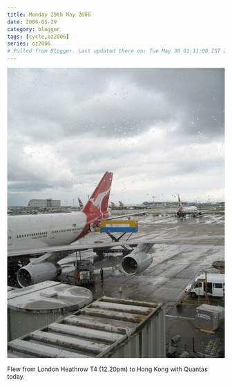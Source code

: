 ```yaml
---
title: Monday 29th May 2006
date: 2006-05-29
category: blogger
tags: [cycle,oz2006]
series: oz2006
# Pulled from Blogger. Last updated there on: Tue May 30 01:11:00 IST 2006
---
```


![](images/2006/2006-05-29.png)

Flew from London Heathrow T4 (12.20pm) to Hong Kong with Quantas today.
